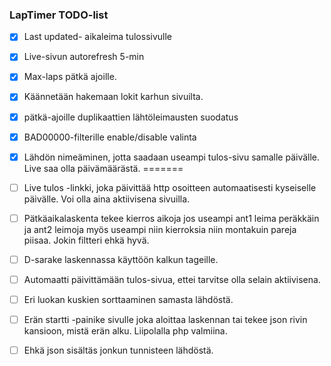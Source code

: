 ### LapTimer TODO-list

- [x] Last updated- aikaleima tulossivulle
- [x] Live-sivun autorefresh 5-min
- [x] Max-laps pätkä ajoille.
- [x] Käännetään hakemaan lokit karhun sivuilta.
- [x] pätkä-ajoille duplikaattien lähtöleimausten suodatus
- [x] BAD00000-filterille enable/disable valinta
- [x] Lähdön nimeäminen, jotta saadaan useampi tulos-sivu samalle päivälle. Live saa olla päivämäärästä.
=======

- [ ] Live tulos -linkki, joka päivittää http osoitteen automaatisesti kyseiselle päivälle. Voi olla aina aktiivisena sivuilla.
- [ ] Pätkäaikalaskenta tekee kierros aikoja jos useampi ant1 leima peräkkäin ja ant2 leimoja myös useampi niin kierroksia niin montakuin pareja piisaa. Jokin filtteri ehkä hyvä.
- [ ] D-sarake laskennassa käyttöön kalkun tageille.
- [ ] Automaatti päivittämään tulos-sivua, ettei tarvitse olla selain aktiivisena.
- [ ] Eri luokan kuskien sorttaaminen samasta lähdöstä.
- [ ] Erän startti -painike sivulle joka aloittaa laskennan tai tekee json rivin kansioon, mistä erän alku. Liipolalla php valmiina.
- [ ] Ehkä json sisältäs jonkun tunnisteen lähdöstä.
